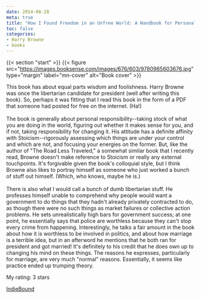 ```yaml
---
date: 2014-08-28
meta: true
title: "How I Found Freedom in an Unfree World: A Handbook for Personal Liberty"
toc: false
categories:
- Harry Browne
- books
---
```


{{< section "start" >}}
{{< figure src="https://images.booksense.com/images/676/603/9780965603676.jpg" type="margin" label="mn-cover" alt="Book cover" >}}

This book has about equal parts wisdom and foolishness. Harry Browne was once the libertarian candidate for president (well after writing this book). So, perhaps it was fitting that I read this book in the form of a PDF that someone had posted for free on the internet. (Ha!)<br /><br />The book is generally about personal responsibility--taking stock of what you are doing in the world, figuring out whether it makes sense for you, and if not, taking responsibility for changing it. His attitude has a definite affinity with Stoicism--rigorously assessing which things are under your control and which are not, and focusing your energies on the former. But, like the author of "The Road Less Traveled," a somewhat similar book that I recently read, Browne doesn't make reference to Stoicism or really any external touchpoints. It's forgivable given the book's colloquial style, but I think Browne also likes to portray himself as someone who just worked a bunch of stuff out himself. (Which, who knows, maybe he is.)<br /><br />There is also what I would call a bunch of dumb libertarian stuff. He professes himself unable to comprehend why people would want a government to do things that they hadn't already privately contracted to do, as though there were no such things as market failures or collective action problems. He sets unrealistically high bars for government success; at one point, he essentially says that police are worthless because they can't stop every crime from happening. Interestingly, he talks a fair amount in the book about how it is worthless to be involved in politics, and about how marriage is a terrible idea, but in an afterword he mentions that he both ran for president and got married! It's definitely to his credit that he does own up to changing his mind on these things. The reasons he expresses, particularly for marriage, are very much "normal" reasons. Essentially, it seems like practice ended up trumping theory.

My rating: 3 stars  

[IndieBound](https://www.indiebound.org/book/9780965603676)

